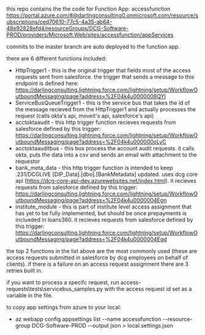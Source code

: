 this repo contains the the code for Function App: accessfunction 
https://portal.azure.com/#@darlingconsulting0.onmicrosoft.com/resource/subscriptions/ced70610-77c5-4a35-ab64-48e92828efd4/resourceGroups/DCG-Software-PROD/providers/Microsoft.Web/sites/accessfunction/appServices

commits to the master branch are auto deployed to the function app. 

there are 6 different functions included:

- HttpTrigger1 - this is the original trigger that fields most of the access requests sent from salesforce. the trigger that sends a message to this endpoint is defined here: https://darlingconsulting.lightning.force.com/lightning/setup/WorkflowOutboundMessaging/page?address=%2F04k4u0000008QYl
- ServiceBusQueueTrigger1 - this is the service bus that takes the id of the message recieved from the HttpTrigger1 and actually processes the request (calls okta's api, moveit's api, salesforce's api)
- acctoktaaudit - this http trigger function recieves requests from salesforce defined by this trigger: https://darlingconsulting.lightning.force.com/lightning/setup/WorkflowOutboundMessaging/page?address=%2F04k4u000000oLyC
- acctoktaauditbus - this bus process the account audit requests. it calls okta, puts the data into a csv and sends an email with attachment to the requestor
- bank_meta_data - this http trigger function is intended to keep .231/DCGLIVE [DIP_Data].[dbo].[BankMetadata] updated. uses dcg core api (https://dcg-core-api-dev.azurewebsites.net/index.html). it recieves requests from salesforce defined by this trigger: https://darlingconsulting.lightning.force.com/lightning/setup/WorkflowOutboundMessaging/page?address=%2F04k4u0000004Egn
- institute_module - this is part of institute level access assignment that has yet to be fully implemented, but should be once prepayments is inclueded in loans360. it recieves requests from salesforce defined by this trigger: https://darlingconsulting.lightning.force.com/lightning/setup/WorkflowOutboundMessaging/page?address=%2F04k4u0000004Egd


the top 2 functions in the list above are the most commonly used (these are access requests submitted in salesforce by dcg employees on behalf of clients). 
if there is a failure on an access request assignment there are 3 retries built in. 

if you want to process a specifc request, run access-requests\tests\servicebus_samples.py with the access request id set as a variable in the file.


to copy app settings from azure to your local: 
 - az webapp config appsettings list --name accessfunction --resource-group DCG-Software-PROD --output json > local.settings.json